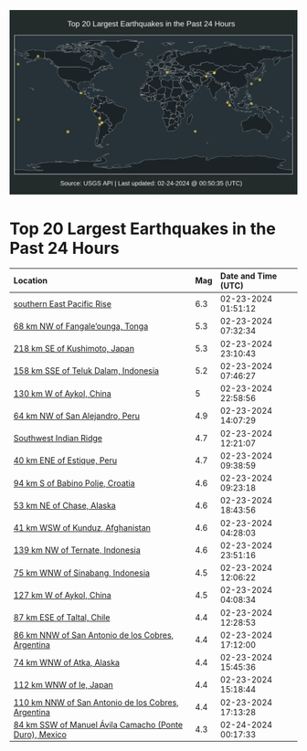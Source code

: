 ![Map](./map.png)

# Top 20 Largest Earthquakes in the Past 24 Hours

| Location | Mag | Date and Time (UTC) |
|:---|:---|:---|
| [southern East Pacific Rise](https://earthquake.usgs.gov/earthquakes/eventpage/us7000m0zq) | 6.3 | 02-23-2024 01:51:12 |
| [68 km NW of Fangale’ounga, Tonga](https://earthquake.usgs.gov/earthquakes/eventpage/us7000m10z) | 5.3 | 02-23-2024 07:32:34 |
| [218 km SE of Kushimoto, Japan](https://earthquake.usgs.gov/earthquakes/eventpage/us7000m18g) | 5.3 | 02-23-2024 23:10:43 |
| [158 km SSE of Teluk Dalam, Indonesia](https://earthquake.usgs.gov/earthquakes/eventpage/us7000m114) | 5.2 | 02-23-2024 07:46:27 |
| [130 km W of Aykol, China](https://earthquake.usgs.gov/earthquakes/eventpage/us7000m18e) | 5 | 02-23-2024 22:58:56 |
| [64 km NW of San Alejandro, Peru](https://earthquake.usgs.gov/earthquakes/eventpage/us7000m12y) | 4.9 | 02-23-2024 14:07:29 |
| [Southwest Indian Ridge](https://earthquake.usgs.gov/earthquakes/eventpage/us7000m12h) | 4.7 | 02-23-2024 12:21:07 |
| [40 km ENE of Estique, Peru](https://earthquake.usgs.gov/earthquakes/eventpage/us7000m11k) | 4.7 | 02-23-2024 09:38:59 |
| [94 km S of Babino Polje, Croatia](https://earthquake.usgs.gov/earthquakes/eventpage/us7000m11g) | 4.6 | 02-23-2024 09:23:18 |
| [53 km NE of Chase, Alaska](https://earthquake.usgs.gov/earthquakes/eventpage/ak0242hlzvp5) | 4.6 | 02-23-2024 18:43:56 |
| [41 km WSW of Kunduz, Afghanistan](https://earthquake.usgs.gov/earthquakes/eventpage/us7000m10f) | 4.6 | 02-23-2024 04:28:03 |
| [139 km NW of Ternate, Indonesia](https://earthquake.usgs.gov/earthquakes/eventpage/us7000m18v) | 4.6 | 02-23-2024 23:51:16 |
| [75 km WNW of Sinabang, Indonesia](https://earthquake.usgs.gov/earthquakes/eventpage/us7000m12e) | 4.5 | 02-23-2024 12:06:22 |
| [127 km W of Aykol, China](https://earthquake.usgs.gov/earthquakes/eventpage/us7000m10d) | 4.5 | 02-23-2024 04:08:34 |
| [87 km ESE of Taltal, Chile](https://earthquake.usgs.gov/earthquakes/eventpage/us7000m12g) | 4.4 | 02-23-2024 12:28:53 |
| [86 km NNW of San Antonio de los Cobres, Argentina](https://earthquake.usgs.gov/earthquakes/eventpage/us7000m16i) | 4.4 | 02-23-2024 17:12:00 |
| [74 km WNW of Atka, Alaska](https://earthquake.usgs.gov/earthquakes/eventpage/us7000m14l) | 4.4 | 02-23-2024 15:45:36 |
| [112 km WNW of Ie, Japan](https://earthquake.usgs.gov/earthquakes/eventpage/us7000m14r) | 4.4 | 02-23-2024 15:18:44 |
| [110 km NNW of San Antonio de los Cobres, Argentina](https://earthquake.usgs.gov/earthquakes/eventpage/us7000m16j) | 4.4 | 02-23-2024 17:13:28 |
| [84 km SSW of Manuel Ávila Camacho (Ponte Duro), Mexico](https://earthquake.usgs.gov/earthquakes/eventpage/us7000m192) | 4.3 | 02-24-2024 00:17:33 |
